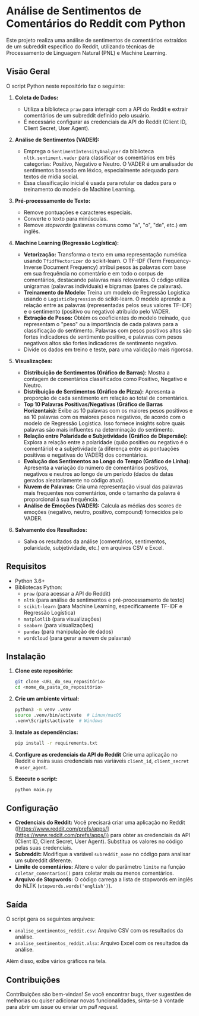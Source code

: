 # Análise de Sentimentos de Comentários do Reddit com Python

Este projeto realiza uma análise de sentimentos de comentários extraídos de um subreddit específico do Reddit, utilizando técnicas de Processamento de Linguagem Natural (PNL) e Machine Learning.

## Visão Geral

O script Python neste repositório faz o seguinte:

1.  **Coleta de Dados:**
    *   Utiliza a biblioteca `praw` para interagir com a API do Reddit e extrair comentários de um subreddit definido pelo usuário.
    *   É necessário configurar as credenciais da API do Reddit (Client ID, Client Secret, User Agent).

2.  **Análise de Sentimentos (VADER):**
    *   Emprega o `SentimentIntensityAnalyzer` da biblioteca `nltk.sentiment.vader` para classificar os comentários em três categorias: Positivo, Negativo e Neutro.  O VADER é um analisador de sentimentos baseado em léxico, especialmente adequado para textos de mídia social.
    *   Essa classificação inicial é usada para rotular os dados para o treinamento do modelo de Machine Learning.

3.  **Pré-processamento de Texto:**
    *   Remove pontuações e caracteres especiais.
    *   Converte o texto para minúsculas.
    *   Remove *stopwords* (palavras comuns como "a", "o", "de", etc.) em inglês.

4.  **Machine Learning (Regressão Logística):**
    *   **Vetorização:** Transforma o texto em uma representação numérica usando `TfidfVectorizer` do scikit-learn. O TF-IDF (Term Frequency-Inverse Document Frequency) atribui pesos às palavras com base em sua frequência no comentário e em todo o corpus de comentários, destacando palavras mais relevantes.  O código utiliza unigramas (palavras individuais) e bigramas (pares de palavras).
    *   **Treinamento do Modelo:** Treina um modelo de Regressão Logística usando o `LogisticRegression` do scikit-learn. O modelo aprende a relação entre as palavras (representadas pelos seus valores TF-IDF) e o sentimento (positivo ou negativo) atribuído pelo VADER.
    *   **Extração de Pesos:** Obtém os coeficientes do modelo treinado, que representam o "peso" ou a importância de cada palavra para a classificação do sentimento. Palavras com pesos positivos altos são fortes indicadores de sentimento positivo, e palavras com pesos negativos altos são fortes indicadores de sentimento negativo.
    * Divide os dados em treino e teste, para uma validação mais rigorosa.

5.  **Visualizações:**
    *   **Distribuição de Sentimentos (Gráfico de Barras):** Mostra a contagem de comentários classificados como Positivo, Negativo e Neutro.
    *   **Distribuição de Sentimentos (Gráfico de Pizza):** Apresenta a proporção de cada sentimento em relação ao total de comentários.
    *   **Top 10 Palavras Positivas/Negativas (Gráfico de Barras Horizontais):** Exibe as 10 palavras com os maiores pesos positivos e as 10 palavras com os maiores pesos negativos, de acordo com o modelo de Regressão Logística.  Isso fornece insights sobre quais palavras são mais influentes na determinação do sentimento.
    *   **Relação entre Polaridade e Subjetividade (Gráfico de Dispersão):** Explora a relação entre a polaridade (quão positivo ou negativo é o comentário) e a subjetividade (a diferença entre as pontuações positivas e negativas do VADER) dos comentários.
    *   **Evolução dos Sentimentos ao Longo do Tempo (Gráfico de Linha):** Apresenta a variação do número de comentários positivos, negativos e neutros ao longo de um período (dados de datas gerados aleatoriamente no código atual).
    *   **Nuvem de Palavras:** Cria uma representação visual das palavras mais frequentes nos comentários, onde o tamanho da palavra é proporcional à sua frequência.
    *   **Análise de Emoções (VADER):**  Calcula as médias dos scores de emoções (negativo, neutro, positivo, compound) fornecidos pelo VADER.

6.  **Salvamento dos Resultados:**
    *   Salva os resultados da análise (comentários, sentimentos, polaridade, subjetividade, etc.) em arquivos CSV e Excel.

## Requisitos

*   Python 3.6+
*   Bibliotecas Python:
    *   `praw` (para acessar a API do Reddit)
    *   `nltk` (para análise de sentimentos e pré-processamento de texto)
    *   `scikit-learn` (para Machine Learning, especificamente TF-IDF e Regressão Logística)
    *   `matplotlib` (para visualizações)
    *   `seaborn` (para visualizações)
    *   `pandas` (para manipulação de dados)
    *   `wordcloud` (para gerar a nuvem de palavras)

## Instalação

1.  **Clone este repositório:**

    ```bash
    git clone <URL_do_seu_repositório>
    cd <nome_da_pasta_do_repositório>
    ```

2.  **Crie um ambiente virtual:**

    ```bash
    python3 -m venv .venv
    source .venv/bin/activate  # Linux/macOS
    .venv\Scripts\activate  # Windows
    ```

3.  **Instale as dependências:**

    ```bash
    pip install -r requirements.txt
    ```
    

4. **Configure as credenciais da API do Reddit**
   Crie uma aplicação no Reddit e insira suas credenciais nas variáveis `client_id`, `client_secret` e `user_agent`.

5.  **Execute o script:**

    ```bash
    python main.py
    ```

## Configuração

*   **Credenciais do Reddit:** Você precisará criar uma aplicação no Reddit ([https://www.reddit.com/prefs/apps/](https://www.reddit.com/prefs/apps/)) para obter as credenciais da API (Client ID, Client Secret, User Agent). Substitua os valores no código pelas suas credenciais.
*   **Subreddit:** Modifique a variável `subreddit_nome` no código para analisar um subreddit diferente.
* **Limite de comentários:** Altere o valor do parâmetro `limite` na função `coletar_comentarios()` para coletar mais ou menos comentários.
* **Arquivo de Stopwords:** O código carrega a lista de stopwords em inglês do NLTK (`stopwords.words('english')`).

## Saída

O script gera os seguintes arquivos:

*   `analise_sentimentos_reddit.csv`: Arquivo CSV com os resultados da análise.
*   `analise_sentimentos_reddit.xlsx`: Arquivo Excel com os resultados da análise.

Além disso, exibe vários gráficos na tela.

## Contribuições

Contribuições são bem-vindas! Se você encontrar bugs, tiver sugestões de melhorias ou quiser adicionar novas funcionalidades, sinta-se à vontade para abrir um *issue* ou enviar um *pull request*.
